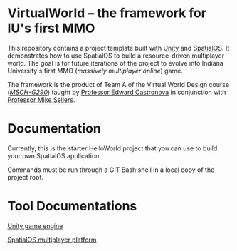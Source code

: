 # VirtualWorld – the framework for IU's first MMO

This repository contains a project template built with [Unity](https://unity3d.com) and [SpatialOS](http://www.spatialos.com). It demonstrates how to use SpatialOS to build a resource-driven multiplayer world. The goal is for future iterations of the project to evolve into Indiana University's first MMO (*massively multiplayer online*) game.

The framework is the product of Team A of the Virtual World Design course ([*MSCH-G290*](http://registrar.indiana.edu/browser/soc4172/MSCH/MSCH-G290.shtml)) taught by [Professor Edward Castronova](http://mediaschool.indiana.edu/profile/?p=castro) in conjunction with [Professor Mike Sellers](http://mediaschool.indiana.edu/profile/?p=sellers).


# Documentation

Currently, this is the starter HelloWorld project that you can use to build your own SpatialOS application.

Commands must be run through a GIT Bash shell in a local copy of the project root.


# Tool Documentations

[Unity game engine](https://docs.unity3d.com/)
        
[SpatialOS multiplayer platform](https://spatialos.improbable.io/docs/)
